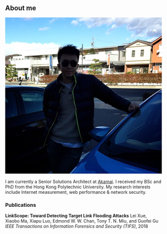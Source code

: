 ## About me

![Edmond W. W. Chan](images/edmond.jpg)

I am currently a Senior Solutions Architect at [Akamai](http://www.akamai.com/). I received my BSc and PhD from the Hong Kong Polytechnic University. My research interests include Internet measurement, web performance & network security.

### Publications

**LinkScope: Toward Detecting Target Link Flooding Attacks**
Lei Xue, Xiaobo Ma, Xiapu Luo, Edmond W. W. Chan, Tony T. N. Miu, and Guofei Gu
_IEEE Transactions on Information Forensics and Security (TIFS)_, 2018 
